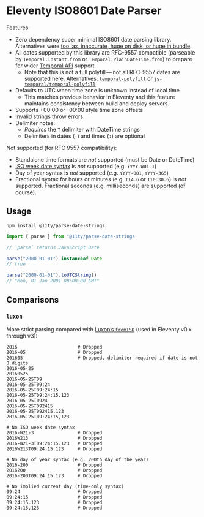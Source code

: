 # Eleventy ISO8601 Date Parser

Features:

- Zero dependency super minimal ISO8601 date parsing library. Alternatives were [too lax, inaccurate, huge on disk, or huge in bundle](https://fediverse.zachleat.com/@zachleat/114870836413532617).
- All dates supported by this library are RFC-9557 compatible (parseable by `Temporal.Instant.from` or `Temporal.PlainDateTime.from`) to prepare for wider [Temporal API](https://developer.mozilla.org/en-US/docs/Web/JavaScript/Reference/Global_Objects/Temporal) support.
  - Note that this is not a full polyfill — not all RFC-9557 dates are supported here. Alternatives: [`temporal-polyfill`](https://github.com/fullcalendar/temporal-polyfill) or [`js-temporal/temporal-polyfill`](https://github.com/js-temporal/temporal-polyfill)
- Defaults to UTC when time zone is unknown instead of local time
  - This matches previous behavior in Eleventy and this feature maintains consistency between build and deploy servers.
- Supports +00:00 or -00:00 style time zone offsets
- Invalid strings throw errors.
- Delimiter notes:
  - *Requires* the `T` delimiter with DateTime strings
  - Delimiters in dates (`-`) and times (`:`) are optional

Not supported (for RFC 9557 compatibility):

- Standalone time formats are *not* supported (must be Date or DateTime)
- [ISO week date syntax](https://en.wikipedia.org/wiki/ISO_week_date) is *not* supported (e.g. `YYYY-W01-1`)
- Day of year syntax is *not* supported (e.g. `YYYY-001`, `YYYY-365`)
- Fractional syntax for hours or minutes (e.g. `T14.6` or `T10:30.6`) is *not* supported. Fractional seconds (e.g. milliseconds) are supported (of course).

## Usage

```
npm install @11ty/parse-date-strings
```

```js
import { parse } from "@11ty/parse-date-strings

// `parse` returns JavaScript Date

parse("2000-01-01") instanceof Date
// true

parse("2000-01-01").toUTCString()
// "Mon, 01 Jan 2001 00:00:00 GMT"
```

## Comparisons

### `luxon`

More strict parsing compared with [Luxon’s `fromISO`](https://moment.github.io/luxon/#/parsing?id=iso-8601) (used in Eleventy v0.x through v3):

```
2016                      # Dropped
2016-05                   # Dropped
201605                    # Dropped, delimiter required if date is not 8 digits
2016-05-25
20160525
2016-05-25T09
2016-05-25T09:24
2016-05-25T09:24:15
2016-05-25T09:24:15.123
2016-05-25T0924
2016-05-25T092415
2016-05-25T092415.123
2016-05-25T09:24:15,123

# No ISO week date syntax
2016-W21-3                # Dropped
2016W213                  # Dropped
2016-W21-3T09:24:15.123   # Dropped
2016W213T09:24:15.123     # Dropped

# No day of year syntax (e.g. 200th day of the year)
2016-200                  # Dropped
2016200                   # Dropped
2016-200T09:24:15.123     # Dropped

# No implied current day (time-only syntax)
09:24                     # Dropped
09:24:15                  # Dropped
09:24:15.123              # Dropped
09:24:15,123              # Dropped
```